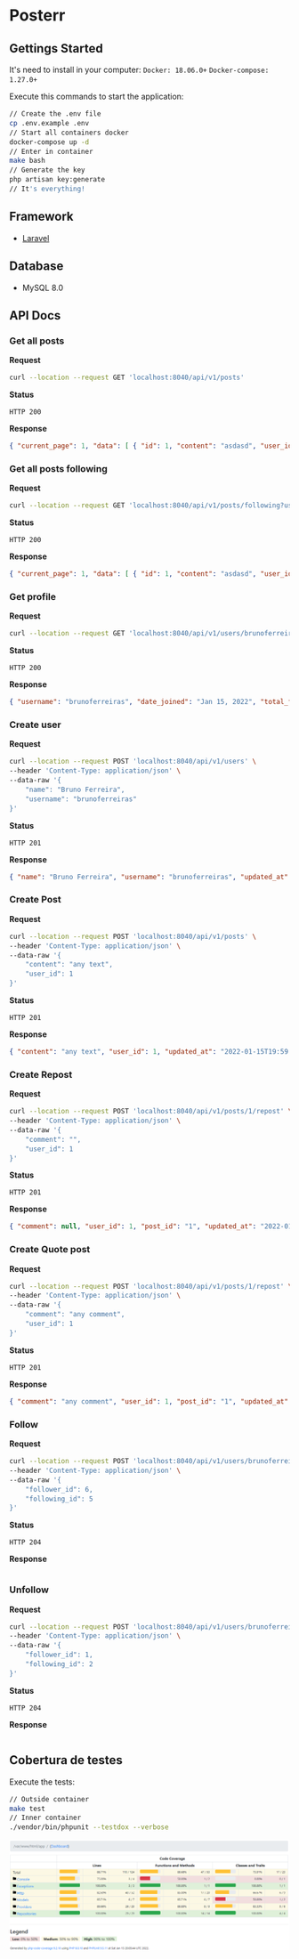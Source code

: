 # Posterr
## Gettings Started
It's need to install in your computer:
`Docker: 18.06.0+`
`Docker-compose: 1.27.0+`

Execute this commands to start the application:
```bash
// Create the .env file
cp .env.example .env
// Start all containers docker
docker-compose up -d
// Enter in container
make bash
// Generate the key
php artisan key:generate
// It's everything!
```
## Framework
- [Laravel](https://laravel.com/)
## Database
- MySQL 8.0

## API Docs
### Get all posts
**Request**
```bash
curl --location --request GET 'localhost:8040/api/v1/posts'
```
**Status**
```text
HTTP 200
```
**Response**
```json
{ "current_page": 1, "data": [ { "id": 1, "content": "asdasd", "user_id": 1, "created_at": "2022-01-15T18:41:01.000000Z", "updated_at": "2022-01-15T18:41:01.000000Z", "reposts": [], "quote_posts": [] }, { "id": 2, "content": "asdasd", "user_id": 1, "created_at": "2022-01-15T18:41:02.000000Z", "updated_at": "2022-01-15T18:41:02.000000Z", "reposts": [], "quote_posts": [] }, { "id": 3, "content": "asdasd", "user_id": 1, "created_at": "2022-01-15T18:41:03.000000Z", "updated_at": "2022-01-15T18:41:03.000000Z", "reposts": [], "quote_posts": [] }, { "id": 4, "content": "asdasd", "user_id": 1, "created_at": "2022-01-15T18:41:04.000000Z", "updated_at": "2022-01-15T18:41:04.000000Z", "reposts": [], "quote_posts": [] }, { "id": 5, "content": "asdasd", "user_id": 1, "created_at": "2022-01-15T18:41:04.000000Z", "updated_at": "2022-01-15T18:41:04.000000Z", "reposts": [], "quote_posts": [] }, { "id": 6, "content": "asdasd", "user_id": 1, "created_at": "2022-01-15T18:41:05.000000Z", "updated_at": "2022-01-15T18:41:05.000000Z", "reposts": [], "quote_posts": [] } ], "first_page_url": "http://localhost:8040/api/v1/posts?page=1", "from": 1, "last_page": 1, "last_page_url": "http://localhost:8040/api/v1/posts?page=1", "links": [ { "url": null, "label": "&laquo; Previous", "active": false }, { "url": "http://localhost:8040/api/v1/posts?page=1", "label": "1", "active": true }, { "url": null, "label": "Next &raquo;", "active": false } ], "next_page_url": null, "path": "http://localhost:8040/api/v1/posts", "per_page": 15, "prev_page_url": null, "to": 6, "total": 6 }
```

### Get all posts following
**Request**
```bash
curl --location --request GET 'localhost:8040/api/v1/posts/following?user_id=6'
```
**Status**
```text
HTTP 200
```
**Response**
```json
{ "current_page": 1, "data": [ { "id": 1, "content": "asdasd", "user_id": 1, "created_at": "2022-01-15T18:41:01.000000Z", "updated_at": "2022-01-15T18:41:01.000000Z", "reposts": [], "quote_posts": [] }, { "id": 2, "content": "asdasd", "user_id": 1, "created_at": "2022-01-15T18:41:02.000000Z", "updated_at": "2022-01-15T18:41:02.000000Z", "reposts": [], "quote_posts": [] }, { "id": 3, "content": "asdasd", "user_id": 1, "created_at": "2022-01-15T18:41:03.000000Z", "updated_at": "2022-01-15T18:41:03.000000Z", "reposts": [], "quote_posts": [] }, { "id": 4, "content": "asdasd", "user_id": 1, "created_at": "2022-01-15T18:41:04.000000Z", "updated_at": "2022-01-15T18:41:04.000000Z", "reposts": [], "quote_posts": [] }, { "id": 5, "content": "asdasd", "user_id": 1, "created_at": "2022-01-15T18:41:04.000000Z", "updated_at": "2022-01-15T18:41:04.000000Z", "reposts": [], "quote_posts": [] }, { "id": 6, "content": "asdasd", "user_id": 1, "created_at": "2022-01-15T18:41:05.000000Z", "updated_at": "2022-01-15T18:41:05.000000Z", "reposts": [], "quote_posts": [] } ], "first_page_url": "http://localhost:8040/api/v1/posts?page=1", "from": 1, "last_page": 1, "last_page_url": "http://localhost:8040/api/v1/posts?page=1", "links": [ { "url": null, "label": "&laquo; Previous", "active": false }, { "url": "http://localhost:8040/api/v1/posts?page=1", "label": "1", "active": true }, { "url": null, "label": "Next &raquo;", "active": false } ], "next_page_url": null, "path": "http://localhost:8040/api/v1/posts", "per_page": 15, "prev_page_url": null, "to": 6, "total": 6 }
```

### Get profile
**Request**
```bash
curl --location --request GET 'localhost:8040/api/v1/users/brunoferreiras/profile'
```
**Status**
```text
HTTP 200
```
**Response**
```json
{ "username": "brunoferreiras", "date_joined": "Jan 15, 2022", "total_followers": 0, "total_following": 0, "total_posts": 6 }
```

### Create user
**Request**
```bash
curl --location --request POST 'localhost:8040/api/v1/users' \
--header 'Content-Type: application/json' \
--data-raw '{
    "name": "Bruno Ferreira",
    "username": "brunoferreiras"
}'
```
**Status**
```text
HTTP 201
```
**Response**
```json
{ "name": "Bruno Ferreira", "username": "brunoferreiras", "updated_at": "2022-01-15T19:58:31.000000Z", "created_at": "2022-01-15T19:58:31.000000Z", "id": 1 }
```

### Create Post
**Request**
```bash
curl --location --request POST 'localhost:8040/api/v1/posts' \
--header 'Content-Type: application/json' \
--data-raw '{
    "content": "any text",
    "user_id": 1
}'
```
**Status**
```text
HTTP 201
```
**Response**
```json
{ "content": "any text", "user_id": 1, "updated_at": "2022-01-15T19:59:07.000000Z", "created_at": "2022-01-15T19:59:07.000000Z", "id": 1 }
```

### Create Repost
**Request**
```bash
curl --location --request POST 'localhost:8040/api/v1/posts/1/repost' \
--header 'Content-Type: application/json' \
--data-raw '{
    "comment": "",
    "user_id": 1
}'
```
**Status**
```text
HTTP 201
```
**Response**
```json
{ "comment": null, "user_id": 1, "post_id": "1", "updated_at": "2022-01-15T19:59:47.000000Z", "created_at": "2022-01-15T19:59:47.000000Z", "id": 1 }
```

### Create Quote post
**Request**
```bash
curl --location --request POST 'localhost:8040/api/v1/posts/1/repost' \
--header 'Content-Type: application/json' \
--data-raw '{
    "comment": "any comment",
    "user_id": 1
}'
```
**Status**
```text
HTTP 201
```
**Response**
```json
{ "comment": "any comment", "user_id": 1, "post_id": "1", "updated_at": "2022-01-15T19:59:47.000000Z", "created_at": "2022-01-15T19:59:47.000000Z", "id": 1 }
```

### Follow
**Request**
```bash
curl --location --request POST 'localhost:8040/api/v1/users/brunoferreiras/follow' \
--header 'Content-Type: application/json' \
--data-raw '{
    "follower_id": 6,
    "following_id": 5
}'
```
**Status**
```text
HTTP 204
```
**Response**
```json
```

### Unfollow
**Request**
```bash
curl --location --request POST 'localhost:8040/api/v1/users/brunoferreiras/unfollow' \
--header 'Content-Type: application/json' \
--data-raw '{
    "follower_id": 1,
    "following_id": 2
}'
```
**Status**
```text
HTTP 204
```
**Response**
```json
```

## Cobertura de testes

Execute the tests:
```bash
// Outside container
make test
// Inner container
./vendor/bin/phpunit --testdox --verbose
```
![Coverage](./docs/coverage.png)
